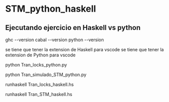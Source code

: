 # STM_python_haskell

## Ejecutando ejercicio en Haskell vs python

ghc --version
cabal --version
python --version

se tiene que tener la extension de Haskell para vscode
se tiene que tener la extension de Python para vscode

python Tran_locks_python.py

python Tran_simulado_STM_python.py

runhaskell Tran_locks_haskell.hs

runhaskell Tran_STM_haskell.hs

